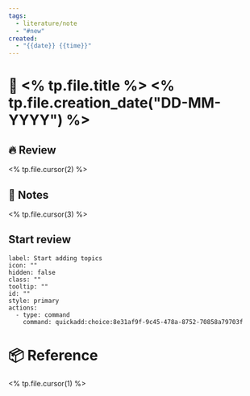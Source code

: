 ```yaml
---
tags:
  - literature/note
  - "#new"
created:
  - "{{date}} {{time}}"
---
```

# 📕 <% tp.file.title %> <% tp.file.creation_date("DD-MM-YYYY") %>

## 🔥 Review
<% tp.file.cursor(2) %>

## 🧾 Notes
<% tp.file.cursor(3) %>

## Start review
```meta-bind-button
label: Start adding topics
icon: ""
hidden: false
class: ""
tooltip: ""
id: ""
style: primary
actions:
  - type: command
    command: quickadd:choice:8e31af9f-9c45-478a-8752-70858a79703f

```

#  📦 Reference
<% tp.file.cursor(1) %>